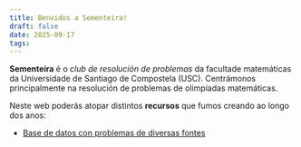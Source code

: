 ```yaml
---
title: Benvidos a Sementeira!
draft: false
date: 2025-09-17
tags: 
---
```


**Sementeira** é o *club de resolución de problemas* da facultade matemáticas da Universidade de Santiago de Compostela (USC). Centrámonos principalmente na resolución de problemas de olimpíadas matemáticas.

Neste web poderás atopar distintos **recursos** que fumos creando ao longo dos anos:
- [Base de datos con problemas de diversas fontes](/Problemas/)